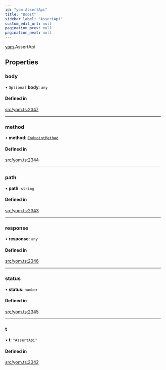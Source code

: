 ```yaml
---
id: "yom.AssertApi"
title: "Boost"
sidebar_label: "AssertApi"
custom_edit_url: null
pagination_prev: null
pagination_next: null
---
```


[yom](../namespaces/yom.md).AssertApi

## Properties

### body

• `Optional` **body**: `any`

#### Defined in

[src/yom.ts:2347](https://github.com/yolmio/boost/blob/b239488/src/yom.ts#L2347)

___

### method

• **method**: [`EndpointMethod`](../namespaces/yom.md#endpointmethod)

#### Defined in

[src/yom.ts:2344](https://github.com/yolmio/boost/blob/b239488/src/yom.ts#L2344)

___

### path

• **path**: `string`

#### Defined in

[src/yom.ts:2343](https://github.com/yolmio/boost/blob/b239488/src/yom.ts#L2343)

___

### response

• **response**: `any`

#### Defined in

[src/yom.ts:2346](https://github.com/yolmio/boost/blob/b239488/src/yom.ts#L2346)

___

### status

• **status**: `number`

#### Defined in

[src/yom.ts:2345](https://github.com/yolmio/boost/blob/b239488/src/yom.ts#L2345)

___

### t

• **t**: ``"AssertApi"``

#### Defined in

[src/yom.ts:2342](https://github.com/yolmio/boost/blob/b239488/src/yom.ts#L2342)
